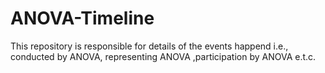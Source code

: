 # ANOVA-Timeline
This repository is responsible for details of the events happend i.e., conducted by ANOVA, representing ANOVA ,participation by ANOVA e.t.c.
